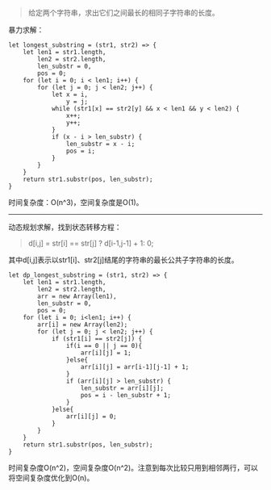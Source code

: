 >给定两个字符串，求出它们之间最长的相同子字符串的长度。

暴力求解：

    let longest_substring = (str1, str2) => {
        let len1 = str1.length,
            len2 = str2.length,
            len_substr = 0,
            pos = 0;
        for (let i = 0; i < len1; i++) {
            for (let j = 0; j < len2; j++) {
                let x = i,
                    y = j;
                while (str1[x] == str2[y] && x < len1 && y < len2) {
                    x++;
                    y++;
                }
                if (x - i > len_substr) {
                    len_substr = x - i;
                    pos = i;
                }
            }
        }
        return str1.substr(pos, len_substr);
    }
    
时间复杂度：O(n^3)，空间复杂度是O(1)。

---

动态规划求解，找到状态转移方程：

>d[i,j] = str[i] == str[j] ? d[i-1,j-1] + 1: 0;

其中d[i,j]表示以str1[i]、str2[j]结尾的字符串的最长公共子字符串的长度。

    let dp_longest_substring = (str1, str2) => {
        let len1 = str1.length,
            len2 = str2.length,
            arr = new Array(len1),
            len_substr = 0,
            pos = 0;
        for (let i = 0; i<len1; i++) {
            arr[i] = new Array(len2);
            for (let j = 0; j < len2; j++) {
                if (str1[i] == str2[j]) {
                    if(i == 0 || j == 0){
                        arr[i][j] = 1;
                    }else{
                        arr[i][j] = arr[i-1][j-1] + 1;
                    }
                    if (arr[i][j] > len_substr) {
                        len_substr = arr[i][j];
                        pos = i - len_substr + 1;
                    }
                }else{
                    arr[i][j] = 0;
                }
            }
        }
        return str1.substr(pos, len_substr); 
    }
    
时间复杂度O(n^2)，空间复杂度O(n^2)。注意到每次比较只用到相邻两行，可以将空间复杂度优化到O(n)。
